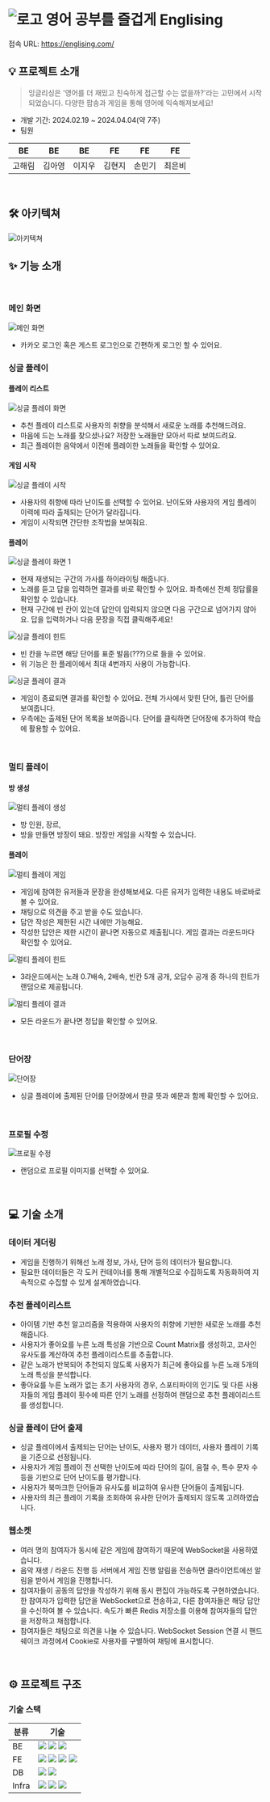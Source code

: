 # ![로고](./englising-fe/src/assets/E.png) 영어 공부를 즐겁게 Englising

접속 URL: https://englising.com/

## 💡 프로젝트 소개

> 잉글리싱은 '영어를 더 재밌고 친숙하게 접근할 수는 없을까?'라는 고민에서 시작되었습니다. 다양한 팝송과 게임을 통해 영어에 익숙해져보세요!

- 개발 기간: 2024.02.19 ~ 2024.04.04(약 7주)
- 팀원

| BE     | BE     | BE     | FE     | FE     | FE     |
| ------ | ------ | ------ | ------ | ------ | ------ |
| 고해림 | 김아영 | 이지우 | 김현지 | 손민기 | 최은비 |

&nbsp;

## 🛠 아키텍쳐
![아키텍쳐](../SourceCode/englising-fe/src/assets/readme/architecture.png)

## ✨ 기능 소개

&nbsp;

### 메인 화면

![메인 화면](../SourceCode/englising-fe/src/assets/readme/main.gif)
- 카카오 로그인 혹은 게스트 로그인으로 간편하게 로그인 할 수 있어요.

### 싱글 플레이

#### 플레이 리스트

![싱글 플레이 화면](../SourceCode/englising-fe/src/assets/readme/playlist.gif)

- 추천 플레이 리스트로 사용자의 취향을 분석해서 새로운 노래를 추천해드려요.
- 마음에 드는 노래를 찾으셨나요? 저장한 노래들만 모아서 따로 보여드려요.
- 최근 플레이한 음악에서 이전에 플레이한 노래들을 확인할 수 있어요.

#### 게임 시작

![싱글 플레이 시작](../SourceCode/englising-fe/src/assets/readme/single_start.gif)

- 사용자의 취향에 따라 난이도를 선택할 수 있어요. 난이도와 사용자의 게임 플레이 이력에 따라 출제되는 단어가 달라집니다.
- 게임이 시작되면 간단한 조작법을 보여줘요.

#### 플레이

![싱글 플레이 화면 1](../SourceCode/englising-fe/src/assets/readme/singleplay1.gif)

- 현재 재생되는 구간의 가사를 하이라이팅 해줍니다.
- 노래를 듣고 답을 입력하면 결과를 바로 확인할 수 있어요. 좌측에선 전체 정답률을 확인할 수 있습니다.
- 현재 구간에 빈 칸이 있는데 답안이 입력되지 않으면 다음 구간으로 넘어가지 않아요. 답을 입력하거나 다음 문장을 직접 클릭해주세요!

![싱글 플레이 힌트](../SourceCode/englising-fe/src/assets/readme/singleplay2.gif)

- 빈 칸을 누르면 해당 단어를 표준 발음(???)으로 들을 수 있어요.
- 위 기능은 한 플레이에서 최대 4번까지 사용이 가능합니다.

![싱글 플레이 결과](../SourceCode/englising-fe/src/assets/readme/singleplay3.gif)

- 게임이 종료되면 결과를 확인할 수 있어요. 전체 가사에서 맞힌 단어, 틀린 단어를 보여줍니다.
- 우측에는 출제된 단어 목록을 보여줍니다. 단어를 클릭하면 단어장에 추가하여 학습에 활용할 수 있어요.

&nbsp;

### 멀티 플레이

#### 방 생성
![멀티 플레이 생성](../SourceCode/englising-fe/src/assets/readme/multiplay_create.gif)

- 방 인원, 장르, 
- 방을 만들면 방장이 돼요. 방장만 게임을 시작할 수 있습니다.

#### 플레이
![멀티 플레이 게임](../SourceCode/englising-fe/src/assets/readme/multiplay1.gif)

- 게임에 참여한 유저들과 문장을 완성해보세요. 다른 유저가 입력한 내용도 바로바로 볼 수 있어요.
- 채팅으로 의견을 주고 받을 수도 있습니다.
- 답안 작성은 제한된 시간 내에만 가능해요.
- 작성한 답안은 제한 시간이 끝나면 자동으로 제출됩니다. 게임 결과는 라운드마다 확인할 수 있어요.


![멀티 플레이 힌트](../SourceCode/englising-fe/src/assets/readme/multiplay_hint.gif)

- 3라운드에서는 노래 0.7배속, 2배속, 빈칸 5개 공개, 오답수 공개 중 하나의 힌트가 랜덤으로 제공됩니다.

![멀티 플레이 결과](../SourceCode/englising-fe/src/assets/readme/multiplay_result.gif)

- 모든 라운드가 끝나면 정답을 확인할 수 있어요.

&nbsp;

### 단어장

![단어장](../SourceCode/englising-fe/src/assets/readme/words.gif)
- 싱글 플레이에 출제된 단어를 단어장에서 한글 뜻과 예문과 함께 확인할 수 있어요.

&nbsp;

### 프로필 수정

![프로필 수정](../SourceCode/englising-fe/src/assets/readme/edit_profile.gif)
- 랜덤으로 프로필 이미지를 선택할 수 있어요.


&nbsp;

## 💻 기술 소개

### 데이터 게더링

- 게임을 진행하기 위해선 노래 정보, 가사, 단어 등의 데이터가 필요합니다.
- 필요한 데이터들은 각 도커 컨테이너를 통해 개별적으로 수집하도록 자동화하여 지속적으로 수집할 수 있게 설계하였습니다.

### 추천 플레이리스트

- 아이템 기반 추천 알고리즘을 적용하여 사용자의 취향에 기반한 새로운 노래를 추천해줍니다.
- 사용자가 좋아요를 누른 노래 특성을 기반으로 Count Matrix를 생성하고, 코사인 유사도를 계산하여 추천 플레이리스트를 추출합니다.
- 같은 노래가 반복되어 추천되지 않도록 사용자가 최근에 좋아요를 누른 노래 5개의 노래 특성을 분석합니다.
- 좋아요를 누른 노래가 없는 초기 사용자의 경우, 스포티파이의 인기도 및 다른 사용자들의 게임 플레이 횟수에 따른 인기 노래를 선정하여 랜덤으로 추천 플레이리스트를 생성합니다.

### 싱글 플레이 단어 출제

- 싱글 플레이에서 출제되는 단어는 난이도, 사용자 평가 데이터, 사용자 플레이 기록을 기준으로 선정됩니다.
- 사용자가 게임 플레이 전 선택한 난이도에 따라 단어의 길이, 음절 수, 특수 문자 수 등을 기반으로 단어 난이도를 평가합니다.
- 사용자가 북마크한 단어들과 유사도를 비교하여 유사한 단어들이 출제됩니다.
- 사용자의 최근 플레이 기록을 조회하여 유사한 단어가 출제되지 않도록 고려하였습니다.

### 웹소켓

- 여러 명의 참여자가 동시에 같은 게임에 참여하기 때문에 WebSocket을 사용하였습니다.
- 음악 재생 / 라운드 진행 등 서버에서 게임 진행 알림을 전송하면 클라이언트에선 알림을 받아서 게임을 진행합니다.
- 참여자들이 공동의 답안을 작성하기 위해 동시 편집이 가능하도록 구현하였습니다. 한 참여자가 입력한 답안을 WebSocket으로 전송하고, 다른 참여자들은 해당 답안을 수신하여 볼 수 있습니다. 속도가 빠른 Redis 저장소를 이용해 참여자들의 답안을 저장하고 채점합니다.
- 참여자들은 채팅으로 의견을 나눌 수 있습니다. WebSocket Session 연결 시 핸드 쉐이크 과정에서 Cookie로 사용자를 구별하여 채팅에 표시합니다.

&nbsp;

## ⚙ 프로젝트 구조

### 기술 스택

| 분류  | 기술                                                                                                                                                                                                                                                                                                                                                                                                             |
| ----- | ---------------------------------------------------------------------------------------------------------------------------------------------------------------------------------------------------------------------------------------------------------------------------------------------------------------------------------------------------------------------------------------------------------------- |
| BE    | <img src="https://img.shields.io/badge/SpringBoot-6DB33F?style=plastic&logo=springboot&logoColor=white"> <img src="https://img.shields.io/badge/FastAPI-009688?style=plastic&logo=fastapi&logoColor=white"> <img src="https://img.shields.io/badge/Python-3776AB?style=plastic&logo=python&logoColor=white">                                                                                                     |
| FE    | <img src="https://img.shields.io/badge/REACT-61DAFB?style=plastic&logo=react&logoColor=black"> <img src="https://img.shields.io/badge/TypeScript-3178C6?style=plastic&logo=typescript&logoColor=white"> <img src="https://img.shields.io/badge/Tailwind CSS-06B6D4?style=plastic&logo=tailwindcss&logoColor=white"> <img src="https://img.shields.io/badge/Vite-646CFF?style=plastic&logo=vite&logoColor=white"> |
| DB    | <img src="https://img.shields.io/badge/MySQL-4479A1?style=plastic&logo=mysql&logoColor=white"> <img src="https://img.shields.io/badge/Redis-DC382D?style=plastic&logo=redis&logoColor=white">                                                                                                                                                                                                                    |
| Infra | <img src="https://img.shields.io/badge/Docker-2496ED?style=plastic&logo=docker&logoColor=white"> <img src="https://img.shields.io/badge/Jenkins-D24939?style=plastic&logo=jenkins&logoColor=white"> <img src="https://img.shields.io/badge/NGINX-009639?style=plastic&logo=nginx&logoColor=white">                                                                                                               |
